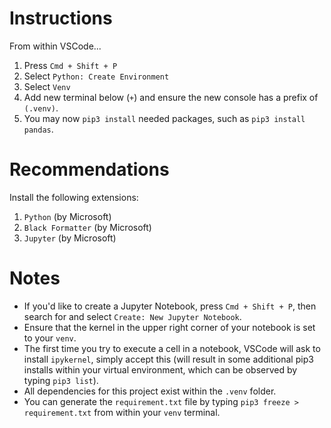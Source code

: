 # Instructions

From within VSCode...

1. Press `Cmd + Shift + P`
2. Select `Python: Create Environment`
3. Select `Venv`
4. Add new terminal below (`+`) and ensure the new console has a prefix of `(.venv)`.
5. You may now `pip3 install` needed packages, such as `pip3 install pandas`.

# Recommendations

Install the following extensions:

1. `Python` (by Microsoft)
2. `Black Formatter` (by Microsoft)
3. `Jupyter` (by Microsoft)

# Notes

- If you'd like to create a Jupyter Notebook, press `Cmd + Shift + P`, then search for and select `Create: New Jupyter Notebook`.
- Ensure that the kernel in the upper right corner of your notebook is set to your `venv`.
- The first time you try to execute a cell in a notebook, VSCode will ask to install `ipykernel`, simply accept this (will result in some additional pip3 installs within your virtual environment, which can be observed by typing `pip3 list`).
- All dependencies for this project exist within the `.venv` folder.
- You can generate the `requirement.txt` file by typing `pip3 freeze > requirement.txt` from within your `venv` terminal.
